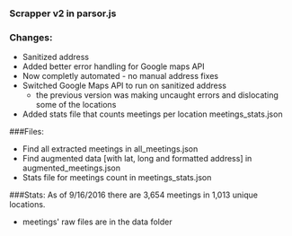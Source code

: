 ### Scrapper v2 in parsor.js

### Changes:
- Sanitized address
- Added better error handling for Google maps API
- Now completly automated - no manual address fixes
- Switched Google Maps API to run on sanitized address
	- the previous version was making uncaught errors and dislocating some of the locations 
- Added stats file that counts meetings per location meetings_stats.json


###Files:
- Find all extracted meetings in all_meetings.json
- Find augmented data [with lat, long and formatted address] in augmented_meetings.json
- Stats file for meetings count in meetings_stats.json

###Stats:
As of 9/16/2016 there are 3,654 meetings in 1,013 unique locations.

- meetings' raw files are in the data folder